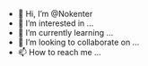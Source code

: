 - 👋 Hi, I’m @Nokenter
- 👀 I’m interested in ...
- 🌱 I’m currently learning ...
- 💞️ I’m looking to collaborate on ...
- 📫 How to reach me ...

<!---
Nokenter/Nokenter is a ✨ special ✨ repository because its `README.md` (this file) appears on your GitHub profile.
You can click the Preview link to take a look at your changes.
--->
